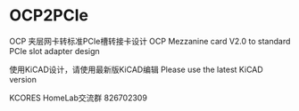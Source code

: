 # OCP2PCIe
 OCP 夹层网卡转标准PCIe槽转接卡设计
 OCP Mezzanine card V2.0 to standard PCIe slot adapter design
 
 使用KiCAD设计，请使用最新版KiCAD编辑
 Please use the latest KiCAD version
 
 KCORES HomeLab交流群 826702309
